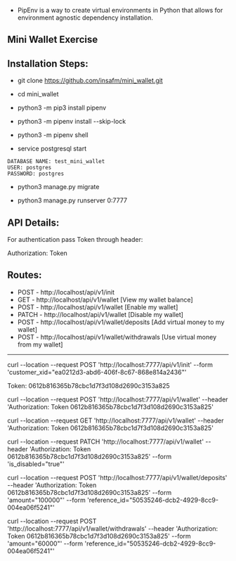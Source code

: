 * PipEnv is a way to create virtual environments in Python that allows for environment agnostic dependency installation.


Mini Wallet Exercise
--------------------------------------------------------


Installation Steps:
-----------------------------
- git clone https://github.com/insafm/mini_wallet.git

- cd mini_wallet

- python3 -m pip3 install pipenv

- python3 -m pipenv install --skip-lock

- python3 -m pipenv shell

- service postgresql start
~~~~~~~~~~~~~~~~~~~~~~~~~~~~~~~~~~~~~~
DATABASE NAME: test_mini_wallet
USER: postgres
PASSWORD: postgres
~~~~~~~~~~~~~~~~~~~~~~~~~~~~~~~~~~~~~~

- python3 manage.py migrate

- python3 manage.py runserver 0:7777


API Details:
--------------------------------------------------------

For authentication pass Token through header:

Authorization: Token <my token>

Routes:
--------------------------------------------------------
- POST - http://localhost/api/v1/init
- GET - http://localhost/api/v1/wallet [View my wallet balance]
- POST - http://localhost/api/v1/wallet [Enable my wallet]
- PATCH - http://localhost/api/v1/wallet [Disable my wallet]
- POST - http://localhost/api/v1/wallet/deposits [Add virtual money to my wallet]
- POST - http://localhost/api/v1/wallet/withdrawals [Use virtual money from my wallet]

--------------------------------------------------------

curl --location --request POST 'http://localhost:7777/api/v1/init' --form 'customer_xid="ea0212d3-abd6-406f-8c67-868e814a2436"'

Token: 0612b816365b78cbc1d7f3d108d2690c3153a825

curl --location --request POST 'http://localhost:7777/api/v1/wallet' --header 'Authorization: Token 0612b816365b78cbc1d7f3d108d2690c3153a825'

curl --location --request GET 'http://localhost:7777/api/v1/wallet' --header 'Authorization: Token 0612b816365b78cbc1d7f3d108d2690c3153a825'

curl --location --request PATCH 'http://localhost:7777/api/v1/wallet' --header 'Authorization: Token 0612b816365b78cbc1d7f3d108d2690c3153a825' --form 'is_disabled="true"'

curl --location --request POST 'http://localhost:7777/api/v1/wallet/deposits' --header 'Authorization: Token 0612b816365b78cbc1d7f3d108d2690c3153a825' --form 'amount="100000"' --form 'reference_id="50535246-dcb2-4929-8cc9-004ea06f5241"'

curl --location --request POST 'http://localhost:7777/api/v1/wallet/withdrawals' --header 'Authorization: Token 0612b816365b78cbc1d7f3d108d2690c3153a825' --form 'amount="60000"' --form 'reference_id="50535246-dcb2-4929-8cc9-004ea06f5241"'